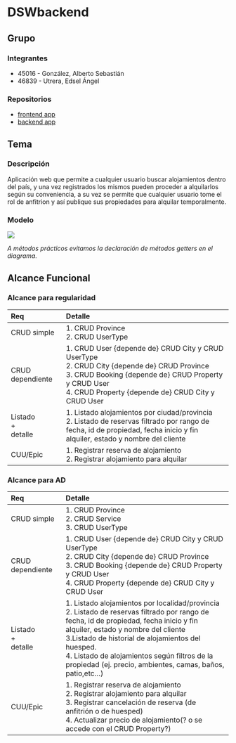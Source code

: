 # DSWbackend

## Grupo
### Integrantes
* 45016 - González, Alberto Sebastián
* 46839 - Utrera, Edsel Ángel

### Repositorios
* [frontend app](https://github.com/alsego41/DSWfrontend)
* [backend app](https://github.com/alsego41/DSWbackend)

## Tema
### Descripción
Aplicación web que permite a cualquier usuario buscar alojamientos dentro del país, y una vez registrados los mismos pueden proceder a alquilarlos según su conveniencia, a su vez se permite que cualquier usuario tome el rol de anfitrion y así publique sus propiedades para alquilar temporalmente.


### Modelo
[![](https://mermaid.ink/img/pako:eNqVVE1v2zAM_SuBTtuQGnbqObFvW3fYgDXr2vUy-KJYTCLElgxJbucG-e-T_BFZtoFhPCT04yNFUqTOKOMEUIKyHEv5heKDwEXKFloIFZApytni8XuLPEsQixT5nnefosXNjdYDzwu0biy_6hJa3oPgJQhVT7nbjvsvnol5R1Xd8oxm8YbT8Z1YL5RlMOIFLc_GehC0IV0P_GA9-nxa5hOIlxG31bcT6mfOT5Qd5uv4D6otp7mOtuHnFjFCiWUY2VMh1RYXYCHtN0IIo_YDCkxz-7nD7PQpy3jFlAXLapdTeXz3fhCVSvXjlXWlUJBj4yMwBeSr1rioh0ahDXPkEfUyLttMk1u6nS8jTNdoEcf9OlaOu3sNRqTCqpJTHBMiQEoLvHE2OFmWOIOBVXBe_Bz677A6joDsVGNBLHIQNM9nUzcTN8i7NMA0RYIVPJfml8xEMdPu1G7Hv2-di7yCTrkfrHEv27Ua97JB3Zgu6oTpp96J0oHjC5nApsy7I2Snb2wG5JWaObBfXufADnSzdsALWqIChF4Sot_ExjlFujV6n1CiVQJ7XOUqRSkzVFwp_lSzDCV7nEtYoqq5k-4ZvaIlZig5oz8oCUPPD_x1GPn-KojXqyhaoholq9gLwyD8uF6HmzC49TfRZYne9FyhxPfiINr4YRxri1Zugybe78aoRKXDA6F6le67d9z8Xf4CkZquiw?type=png)](https://mermaid.live/edit#pako:eNqVVE1v2zAM_SuBTtuQGnbqObFvW3fYgDXr2vUy-KJYTCLElgxJbucG-e-T_BFZtoFhPCT04yNFUqTOKOMEUIKyHEv5heKDwEXKFloIFZApytni8XuLPEsQixT5nnefosXNjdYDzwu0biy_6hJa3oPgJQhVT7nbjvsvnol5R1Xd8oxm8YbT8Z1YL5RlMOIFLc_GehC0IV0P_GA9-nxa5hOIlxG31bcT6mfOT5Qd5uv4D6otp7mOtuHnFjFCiWUY2VMh1RYXYCHtN0IIo_YDCkxz-7nD7PQpy3jFlAXLapdTeXz3fhCVSvXjlXWlUJBj4yMwBeSr1rioh0ahDXPkEfUyLttMk1u6nS8jTNdoEcf9OlaOu3sNRqTCqpJTHBMiQEoLvHE2OFmWOIOBVXBe_Bz677A6joDsVGNBLHIQNM9nUzcTN8i7NMA0RYIVPJfml8xEMdPu1G7Hv2-di7yCTrkfrHEv27Ua97JB3Zgu6oTpp96J0oHjC5nApsy7I2Snb2wG5JWaObBfXufADnSzdsALWqIChF4Sot_ExjlFujV6n1CiVQJ7XOUqRSkzVFwp_lSzDCV7nEtYoqq5k-4ZvaIlZig5oz8oCUPPD_x1GPn-KojXqyhaoholq9gLwyD8uF6HmzC49TfRZYne9FyhxPfiINr4YRxri1Zugybe78aoRKXDA6F6le67d9z8Xf4CkZquiw)

*A métodos prácticos evitamos la declaración de métodos getters en el diagrama.*

## Alcance Funcional 

### Alcance para regularidad
|Req|Detalle|
|:-|:-|
|CRUD simple|1. CRUD Province<br>2. CRUD UserType|
|CRUD dependiente|1. CRUD User {depende de} CRUD City y CRUD UserType<br>2. CRUD City {depende de} CRUD Province<br>3. CRUD Booking {depende de} CRUD Property y CRUD User<br>4. CRUD Property {depende de} CRUD City y CRUD User|
|Listado<br>+<br>detalle| 1. Listado alojamientos por ciudad/provincia<br> 2. Listado de reservas filtrado por rango de fecha, id de propiedad, fecha inicio y fin alquiler, estado y nombre del cliente<br>|
|CUU/Epic|1. Registrar reserva de alojamiento<br>2. Registrar alojamiento para alquilar|

### Alcance para AD
|Req|Detalle|
|:-|:-|
|CRUD simple|1. CRUD Province<br>2. CRUD Service<br>3. CRUD UserType|
|CRUD dependiente|1. CRUD User {depende de} CRUD City y CRUD UserType<br>2. CRUD City {depende de} CRUD Province<br>3. CRUD Booking {depende de} CRUD Property y CRUD User<br>4. CRUD Property {depende de} CRUD City y CRUD User|
|Listado<br>+<br>detalle| 1. Listado alojamientos por localidad/provincia<br> 2. Listado de reservas filtrado por rango de fecha, id de propiedad, fecha inicio y fin alquiler, estado y nombre del cliente<br> 3.Listado de historial de alojamientos del huesped.<br>4. Listado de alojamientos según filtros de la propiedad (ej. precio, ambientes, camas, baños, patio,etc…)|
|CUU/Epic|1. Registrar reserva de alojamiento<br>2. Registrar alojamiento para alquilar<br>3. Registrar cancelación de reserva (de anfitrión o de huesped)<br>4. Actualizar precio de alojamiento(? o se accede con el CRUD Property?)|

